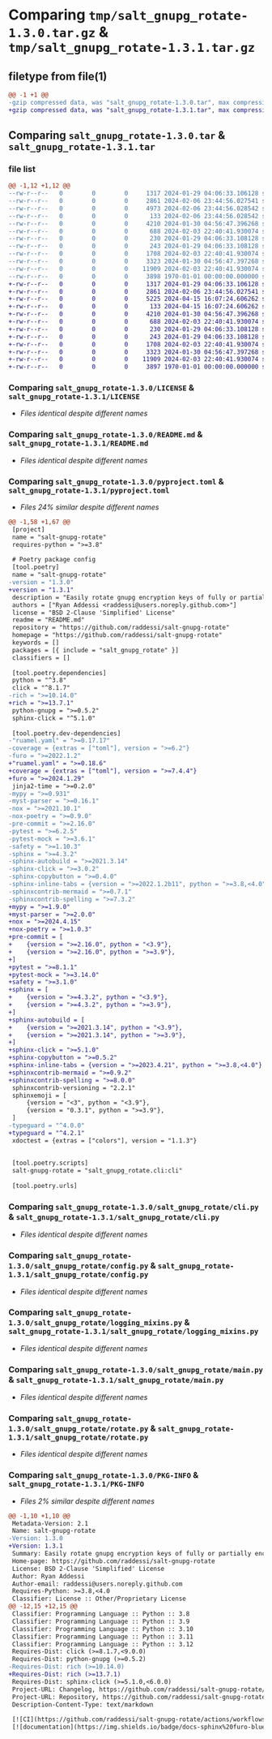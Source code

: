 # Comparing `tmp/salt_gnupg_rotate-1.3.0.tar.gz` & `tmp/salt_gnupg_rotate-1.3.1.tar.gz`

## filetype from file(1)

```diff
@@ -1 +1 @@
-gzip compressed data, was "salt_gnupg_rotate-1.3.0.tar", max compression
+gzip compressed data, was "salt_gnupg_rotate-1.3.1.tar", max compression
```

## Comparing `salt_gnupg_rotate-1.3.0.tar` & `salt_gnupg_rotate-1.3.1.tar`

### file list

```diff
@@ -1,12 +1,12 @@
--rw-r--r--   0        0        0     1317 2024-01-29 04:06:33.106128 salt_gnupg_rotate-1.3.0/LICENSE
--rw-r--r--   0        0        0     2861 2024-02-06 23:44:56.027541 salt_gnupg_rotate-1.3.0/README.md
--rw-r--r--   0        0        0     4973 2024-02-06 23:44:56.028542 salt_gnupg_rotate-1.3.0/pyproject.toml
--rw-r--r--   0        0        0      133 2024-02-06 23:44:56.028542 salt_gnupg_rotate-1.3.0/salt_gnupg_rotate/__init__.py
--rw-r--r--   0        0        0     4210 2024-01-30 04:56:47.396268 salt_gnupg_rotate-1.3.0/salt_gnupg_rotate/cli.py
--rw-r--r--   0        0        0      688 2024-02-03 22:40:41.930074 salt_gnupg_rotate-1.3.0/salt_gnupg_rotate/config.py
--rw-r--r--   0        0        0      230 2024-01-29 04:06:33.108128 salt_gnupg_rotate-1.3.0/salt_gnupg_rotate/exceptions.py
--rw-r--r--   0        0        0      243 2024-01-29 04:06:33.108128 salt_gnupg_rotate-1.3.0/salt_gnupg_rotate/logger.py
--rw-r--r--   0        0        0     1708 2024-02-03 22:40:41.930074 salt_gnupg_rotate-1.3.0/salt_gnupg_rotate/logging_mixins.py
--rw-r--r--   0        0        0     3323 2024-01-30 04:56:47.397268 salt_gnupg_rotate-1.3.0/salt_gnupg_rotate/main.py
--rw-r--r--   0        0        0    11909 2024-02-03 22:40:41.930074 salt_gnupg_rotate-1.3.0/salt_gnupg_rotate/rotate.py
--rw-r--r--   0        0        0     3898 1970-01-01 00:00:00.000000 salt_gnupg_rotate-1.3.0/PKG-INFO
+-rw-r--r--   0        0        0     1317 2024-01-29 04:06:33.106128 salt_gnupg_rotate-1.3.1/LICENSE
+-rw-r--r--   0        0        0     2861 2024-02-06 23:44:56.027541 salt_gnupg_rotate-1.3.1/README.md
+-rw-r--r--   0        0        0     5225 2024-04-15 16:07:24.606262 salt_gnupg_rotate-1.3.1/pyproject.toml
+-rw-r--r--   0        0        0      133 2024-04-15 16:07:24.606262 salt_gnupg_rotate-1.3.1/salt_gnupg_rotate/__init__.py
+-rw-r--r--   0        0        0     4210 2024-01-30 04:56:47.396268 salt_gnupg_rotate-1.3.1/salt_gnupg_rotate/cli.py
+-rw-r--r--   0        0        0      688 2024-02-03 22:40:41.930074 salt_gnupg_rotate-1.3.1/salt_gnupg_rotate/config.py
+-rw-r--r--   0        0        0      230 2024-01-29 04:06:33.108128 salt_gnupg_rotate-1.3.1/salt_gnupg_rotate/exceptions.py
+-rw-r--r--   0        0        0      243 2024-01-29 04:06:33.108128 salt_gnupg_rotate-1.3.1/salt_gnupg_rotate/logger.py
+-rw-r--r--   0        0        0     1708 2024-02-03 22:40:41.930074 salt_gnupg_rotate-1.3.1/salt_gnupg_rotate/logging_mixins.py
+-rw-r--r--   0        0        0     3323 2024-01-30 04:56:47.397268 salt_gnupg_rotate-1.3.1/salt_gnupg_rotate/main.py
+-rw-r--r--   0        0        0    11909 2024-02-03 22:40:41.930074 salt_gnupg_rotate-1.3.1/salt_gnupg_rotate/rotate.py
+-rw-r--r--   0        0        0     3897 1970-01-01 00:00:00.000000 salt_gnupg_rotate-1.3.1/PKG-INFO
```

### Comparing `salt_gnupg_rotate-1.3.0/LICENSE` & `salt_gnupg_rotate-1.3.1/LICENSE`

 * *Files identical despite different names*

### Comparing `salt_gnupg_rotate-1.3.0/README.md` & `salt_gnupg_rotate-1.3.1/README.md`

 * *Files identical despite different names*

### Comparing `salt_gnupg_rotate-1.3.0/pyproject.toml` & `salt_gnupg_rotate-1.3.1/pyproject.toml`

 * *Files 24% similar despite different names*

```diff
@@ -1,58 +1,67 @@
 [project]
 name = "salt-gnupg-rotate"
 requires-python = ">=3.8"
 
 # Poetry package config
 [tool.poetry]
 name = "salt-gnupg-rotate"
-version = "1.3.0"
+version = "1.3.1"
 description = "Easily rotate gnupg encryption keys of fully or partially encrypted files."
 authors = ["Ryan Addessi <raddessi@users.noreply.github.com>"]
 license = "BSD 2-Clause 'Simplified' License"
 readme = "README.md"
 repository = "https://github.com/raddessi/salt-gnupg-rotate"
 homepage = "https://github.com/raddessi/salt-gnupg-rotate"
 keywords = []
 packages = [{ include = "salt_gnupg_rotate" }]
 classifiers = []
 
 [tool.poetry.dependencies]
 python = "^3.8"
 click = "^8.1.7"
-rich = ">=10.14.0"
+rich = ">=13.7.1"
 python-gnupg = ">=0.5.2"
 sphinx-click = "^5.1.0"
 
 [tool.poetry.dev-dependencies]
-"ruamel.yaml" = ">=0.17.17"
-coverage = {extras = ["toml"], version = ">=6.2"}
-furo = ">=2022.1.2"
+"ruamel.yaml" = ">=0.18.6"
+coverage = {extras = ["toml"], version = ">=7.4.4"}
+furo = ">=2024.1.29"
 jinja2-time = ">=0.2.0"
-mypy = ">=0.931"
-myst-parser = ">=0.16.1"
-nox = ">=2021.10.1"
-nox-poetry = ">=0.9.0"
-pre-commit = ">=2.16.0"
-pytest = ">=6.2.5"
-pytest-mock = ">=3.6.1"
-safety = ">=1.10.3"
-sphinx = ">=4.3.2"
-sphinx-autobuild = ">=2021.3.14"
-sphinx-click = ">=3.0.2"
-sphinx-copybutton = ">=0.4.0"
-sphinx-inline-tabs = {version = ">=2022.1.2b11", python = ">=3.8,<4.0"}
-sphinxcontrib-mermaid = ">=0.7.1"
-sphinxcontrib-spelling = ">=7.3.2"
+mypy = ">=1.9.0"
+myst-parser = ">=2.0.0"
+nox = ">=2024.4.15"
+nox-poetry = ">=1.0.3"
+pre-commit = [
+    {version = ">=2.16.0", python = "<3.9"},
+    {version = ">=2.16.0", python = ">=3.9"},
+]
+pytest = ">=8.1.1"
+pytest-mock = ">=3.14.0"
+safety = ">=3.1.0"
+sphinx = [
+    {version = ">=4.3.2", python = "<3.9"},
+    {version = ">=4.3.2", python = ">=3.9"},
+]
+sphinx-autobuild = [
+    {version = ">=2021.3.14", python = "<3.9"},
+    {version = ">=2021.3.14", python = ">=3.9"},
+]
+sphinx-click = ">=5.1.0"
+sphinx-copybutton = ">=0.5.2"
+sphinx-inline-tabs = {version = ">=2023.4.21", python = ">=3.8,<4.0"}
+sphinxcontrib-mermaid = ">=0.9.2"
+sphinxcontrib-spelling = ">=8.0.0"
 sphinxcontrib-versioning = "2.2.1"
 sphinxemoji = [
     {version = "<3", python = "<3.9"},
     {version = "0.3.1", python = ">=3.9"},
 ]
-typeguard = "^4.0.0"
+typeguard = "^4.2.1"
 xdoctest = {extras = ["colors"], version = "1.1.3"}
 
 
 [tool.poetry.scripts]
 salt-gnupg-rotate = "salt_gnupg_rotate.cli:cli"
 
 [tool.poetry.urls]
```

### Comparing `salt_gnupg_rotate-1.3.0/salt_gnupg_rotate/cli.py` & `salt_gnupg_rotate-1.3.1/salt_gnupg_rotate/cli.py`

 * *Files identical despite different names*

### Comparing `salt_gnupg_rotate-1.3.0/salt_gnupg_rotate/config.py` & `salt_gnupg_rotate-1.3.1/salt_gnupg_rotate/config.py`

 * *Files identical despite different names*

### Comparing `salt_gnupg_rotate-1.3.0/salt_gnupg_rotate/logging_mixins.py` & `salt_gnupg_rotate-1.3.1/salt_gnupg_rotate/logging_mixins.py`

 * *Files identical despite different names*

### Comparing `salt_gnupg_rotate-1.3.0/salt_gnupg_rotate/main.py` & `salt_gnupg_rotate-1.3.1/salt_gnupg_rotate/main.py`

 * *Files identical despite different names*

### Comparing `salt_gnupg_rotate-1.3.0/salt_gnupg_rotate/rotate.py` & `salt_gnupg_rotate-1.3.1/salt_gnupg_rotate/rotate.py`

 * *Files identical despite different names*

### Comparing `salt_gnupg_rotate-1.3.0/PKG-INFO` & `salt_gnupg_rotate-1.3.1/PKG-INFO`

 * *Files 2% similar despite different names*

```diff
@@ -1,10 +1,10 @@
 Metadata-Version: 2.1
 Name: salt-gnupg-rotate
-Version: 1.3.0
+Version: 1.3.1
 Summary: Easily rotate gnupg encryption keys of fully or partially encrypted files.
 Home-page: https://github.com/raddessi/salt-gnupg-rotate
 License: BSD 2-Clause 'Simplified' License
 Author: Ryan Addessi
 Author-email: raddessi@users.noreply.github.com
 Requires-Python: >=3.8,<4.0
 Classifier: License :: Other/Proprietary License
@@ -12,15 +12,15 @@
 Classifier: Programming Language :: Python :: 3.8
 Classifier: Programming Language :: Python :: 3.9
 Classifier: Programming Language :: Python :: 3.10
 Classifier: Programming Language :: Python :: 3.11
 Classifier: Programming Language :: Python :: 3.12
 Requires-Dist: click (>=8.1.7,<9.0.0)
 Requires-Dist: python-gnupg (>=0.5.2)
-Requires-Dist: rich (>=10.14.0)
+Requires-Dist: rich (>=13.7.1)
 Requires-Dist: sphinx-click (>=5.1.0,<6.0.0)
 Project-URL: Changelog, https://github.com/raddessi/salt-gnupg-rotate/releases
 Project-URL: Repository, https://github.com/raddessi/salt-gnupg-rotate
 Description-Content-Type: text/markdown
 
 [![CI](https://github.com/raddessi/salt-gnupg-rotate/actions/workflows/ci.yaml/badge.svg?branch=main)](https://github.com/raddessi/salt-gnupg-rotate/actions/workflows/ci.yaml)
 [![documentation](https://img.shields.io/badge/docs-sphinx%20furo-blue.svg?style=flat)](https://github.com/pradyunsg/furo)
```

